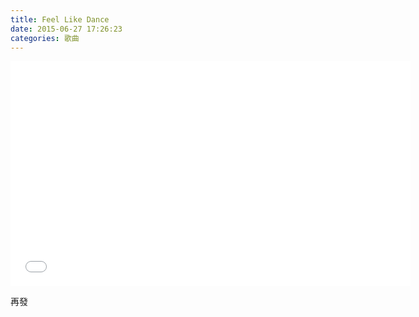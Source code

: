 ```yaml
---
title: Feel Like Dance
date: 2015-06-27 17:26:23
categories: 歌曲
---
```


<iframe frameborder="0" height="360" src="//www.youtube.com/embed/WvRhjFI8JHs" width="640">  
</iframe>

 再發